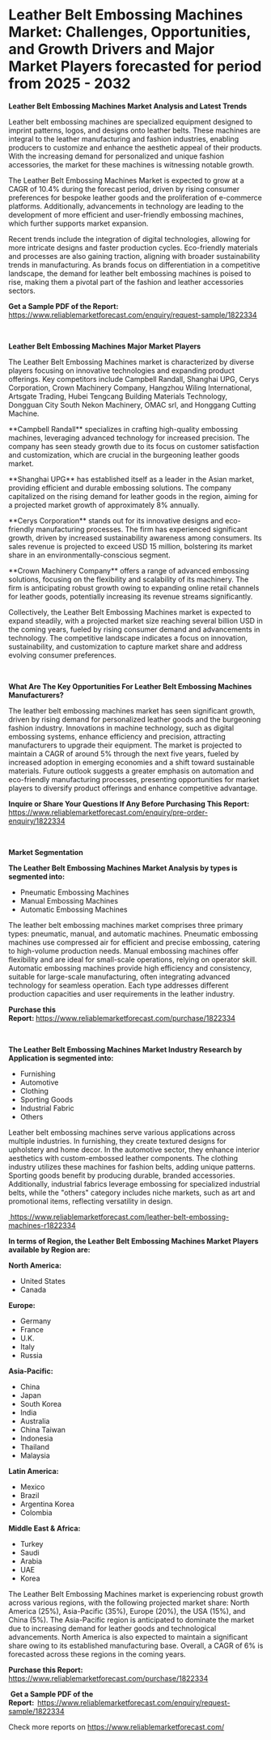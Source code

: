 <p><h1>Leather Belt Embossing Machines Market: Challenges, Opportunities, and Growth Drivers and Major Market Players forecasted for period from 2025 - 2032</h1></p><p><strong>Leather Belt Embossing Machines Market Analysis and Latest Trends</strong></p>
<p><p>Leather belt embossing machines are specialized equipment designed to imprint patterns, logos, and designs onto leather belts. These machines are integral to the leather manufacturing and fashion industries, enabling producers to customize and enhance the aesthetic appeal of their products. With the increasing demand for personalized and unique fashion accessories, the market for these machines is witnessing notable growth.</p><p>The Leather Belt Embossing Machines Market is expected to grow at a CAGR of 10.4% during the forecast period, driven by rising consumer preferences for bespoke leather goods and the proliferation of e-commerce platforms. Additionally, advancements in technology are leading to the development of more efficient and user-friendly embossing machines, which further supports market expansion.</p><p>Recent trends include the integration of digital technologies, allowing for more intricate designs and faster production cycles. Eco-friendly materials and processes are also gaining traction, aligning with broader sustainability trends in manufacturing. As brands focus on differentiation in a competitive landscape, the demand for leather belt embossing machines is poised to rise, making them a pivotal part of the fashion and leather accessories sectors.</p></p>
<p><strong>Get a Sample PDF of the Report:&nbsp;</strong> <a href="https://www.reliablemarketforecast.com/enquiry/request-sample/1822334?utm_campaign=2458&utm_medium=2&utm_source=Github&utm_content=ia&utm_term=12042025&utm_id=leather-belt-embossing-machines">https://www.reliablemarketforecast.com/enquiry/request-sample/1822334</a></p>
<p>&nbsp;</p>
<p><strong>Leather Belt Embossing Machines Major Market Players</strong></p>
<p><p>The Leather Belt Embossing Machines market is characterized by diverse players focusing on innovative technologies and expanding product offerings. Key competitors include Campbell Randall, Shanghai UPG, Cerys Corporation, Crown Machinery Company, Hangzhou Wiling International, Artsgate Trading, Hubei Tengcang Building Materials Technology, Dongguan City South Nekon Machinery, OMAC srl, and Honggang Cutting Machine.</p><p>**Campbell Randall** specializes in crafting high-quality embossing machines, leveraging advanced technology for increased precision. The company has seen steady growth due to its focus on customer satisfaction and customization, which are crucial in the burgeoning leather goods market. </p><p>**Shanghai UPG** has established itself as a leader in the Asian market, providing efficient and durable embossing solutions. The company capitalized on the rising demand for leather goods in the region, aiming for a projected market growth of approximately 8% annually.</p><p>**Cerys Corporation** stands out for its innovative designs and eco-friendly manufacturing processes. The firm has experienced significant growth, driven by increased sustainability awareness among consumers. Its sales revenue is projected to exceed USD 15 million, bolstering its market share in an environmentally-conscious segment.</p><p>**Crown Machinery Company** offers a range of advanced embossing solutions, focusing on the flexibility and scalability of its machinery. The firm is anticipating robust growth owing to expanding online retail channels for leather goods, potentially increasing its revenue streams significantly.</p><p>Collectively, the Leather Belt Embossing Machines market is expected to expand steadily, with a projected market size reaching several billion USD in the coming years, fueled by rising consumer demand and advancements in technology. The competitive landscape indicates a focus on innovation, sustainability, and customization to capture market share and address evolving consumer preferences.</p></p>
<p>&nbsp;</p>
<p><strong>What Are The Key Opportunities For Leather Belt Embossing Machines Manufacturers?</strong></p>
<p><p>The leather belt embossing machines market has seen significant growth, driven by rising demand for personalized leather goods and the burgeoning fashion industry. Innovations in machine technology, such as digital embossing systems, enhance efficiency and precision, attracting manufacturers to upgrade their equipment. The market is projected to maintain a CAGR of around 5% through the next five years, fueled by increased adoption in emerging economies and a shift toward sustainable materials. Future outlook suggests a greater emphasis on automation and eco-friendly manufacturing processes, presenting opportunities for market players to diversify product offerings and enhance competitive advantage.</p></p>
<p><strong>Inquire or Share Your Questions If Any Before Purchasing This Report:</strong> <a href="https://www.reliablemarketforecast.com/enquiry/pre-order-enquiry/1822334?utm_campaign=2458&utm_medium=2&utm_source=Github&utm_content=ia&utm_term=12042025&utm_id=leather-belt-embossing-machines">https://www.reliablemarketforecast.com/enquiry/pre-order-enquiry/1822334</a></p>
<p>&nbsp;</p>
<p><strong>Market Segmentation</strong></p>
<p><strong>The Leather Belt Embossing Machines Market Analysis by types is segmented into:</strong></p>
<p><ul><li>Pneumatic Embossing Machines</li><li>Manual Embossing Machines</li><li>Automatic Embossing Machines</li></ul></p>
<p><p>The leather belt embossing machines market comprises three primary types: pneumatic, manual, and automatic machines. Pneumatic embossing machines use compressed air for efficient and precise embossing, catering to high-volume production needs. Manual embossing machines offer flexibility and are ideal for small-scale operations, relying on operator skill. Automatic embossing machines provide high efficiency and consistency, suitable for large-scale manufacturing, often integrating advanced technology for seamless operation. Each type addresses different production capacities and user requirements in the leather industry.</p></p>
<p><strong>Purchase this Report:&nbsp;</strong><a href="https://www.reliablemarketforecast.com/purchase/1822334?utm_campaign=2458&utm_medium=2&utm_source=Github&utm_content=ia&utm_term=12042025&utm_id=leather-belt-embossing-machines">https://www.reliablemarketforecast.com/purchase/1822334</a></p>
<p>&nbsp;</p>
<p><strong>The Leather Belt Embossing Machines Market Industry Research by Application is segmented into:</strong></p>
<p><ul><li>Furnishing</li><li>Automotive</li><li>Clothing</li><li>Sporting Goods</li><li>Industrial Fabric</li><li>Others</li></ul></p>
<p><p>Leather belt embossing machines serve various applications across multiple industries. In furnishing, they create textured designs for upholstery and home decor. In the automotive sector, they enhance interior aesthetics with custom-embossed leather components. The clothing industry utilizes these machines for fashion belts, adding unique patterns. Sporting goods benefit by producing durable, branded accessories. Additionally, industrial fabrics leverage embossing for specialized industrial belts, while the "others" category includes niche markets, such as art and promotional items, reflecting versatility in design.</p></p>
<p><a href="https://www.reliablemarketforecast.com/leather-belt-embossing-machines-r1822334?utm_campaign=2458&utm_medium=2&utm_source=Github&utm_content=ia&utm_term=12042025&utm_id=leather-belt-embossing-machines">&nbsp;https://www.reliablemarketforecast.com/leather-belt-embossing-machines-r1822334</a></p>
<p><strong>In terms of Region, the Leather Belt Embossing Machines Market Players available by Region are:</strong></p>
<p>
    <p> <strong> North America: </strong>
        <ul>
            <li>United States</li>
            <li>Canada</li>
        </ul>
        </p> 
    <p> <strong> Europe: </strong>
        <ul>
            <li>Germany</li>
            <li>France</li>
            <li>U.K.</li>
            <li>Italy</li>
            <li>Russia</li>
        </ul>
        </p> 
    <p> <strong> Asia-Pacific: </strong>
        <ul>
            <li>China</li>
            <li>Japan</li>
            <li>South Korea</li>
            <li>India</li>
            <li>Australia</li>
            <li>China Taiwan</li>
            <li>Indonesia</li>
            <li>Thailand</li>
            <li>Malaysia</li>
        </ul>
        </p> 
    <p> <strong> Latin America: </strong>
        <ul>
            <li>Mexico</li>
            <li>Brazil</li>
            <li>Argentina Korea</li>
            <li>Colombia</li>
        </ul>
        </p> 
    <p> <strong> Middle East & Africa: </strong>
        <ul>
            <li>Turkey</li>
            <li>Saudi</li>
            <li>Arabia</li>
            <li>UAE</li>
            <li>Korea</li>
        </ul>
    </p>
    </p>
<p><p>The Leather Belt Embossing Machines market is experiencing robust growth across various regions, with the following projected market share: North America (25%), Asia-Pacific (35%), Europe (20%), the USA (15%), and China (5%). The Asia-Pacific region is anticipated to dominate the market due to increasing demand for leather goods and technological advancements. North America is also expected to maintain a significant share owing to its established manufacturing base. Overall, a CAGR of 6% is forecasted across these regions in the coming years.</p></p>
<p><strong>Purchase this Report: </strong><a href="https://www.reliablemarketforecast.com/purchase/1822334?utm_campaign=2458&utm_medium=2&utm_source=Github&utm_content=ia&utm_term=12042025&utm_id=leather-belt-embossing-machines">https://www.reliablemarketforecast.com/purchase/1822334</a></p>
<p>&nbsp;<strong>Get a Sample PDF of the Report:&nbsp;&nbsp;</strong><a href="https://www.reliablemarketforecast.com/enquiry/request-sample/1822334?utm_campaign=2458&utm_medium=2&utm_source=Github&utm_content=ia&utm_term=12042025&utm_id=leather-belt-embossing-machines">https://www.reliablemarketforecast.com/enquiry/request-sample/1822334</a></p>
<p><strong></strong></p>
<p>Check more reports on <a href="https://www.reliablemarketforecast.com/?utm_campaign=2458&utm_medium=2&utm_source=Github&utm_content=ia&utm_term=12042025&utm_id=leather-belt-embossing-machines">https://www.reliablemarketforecast.com/</a></p>
